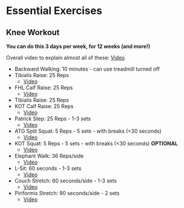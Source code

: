# Essential Exercises

## Knee Workout

**You can do this 3 days per week, for 12 weeks (and more!)**

Overall video to explain almost all of these: [Video](https://www.youtube.com/watch?v=UzczU-Ihu0w)

- Backward Walking: 10 minutes - can use treadmill turned off
- Tibialis Raise: 25 Reps
  - [Video](https://www.youtube.com/watch?v=DylhG4x8F1U)
- FHL Calf Raise: 25 Reps
  - [Video](https://www.youtube.com/watch?v=PX-8ExAl13k)
- Tibialis Raise: 25 Reps
- KOT Calf Raise: 25 Reps
  - [Video](https://www.youtube.com/watch?v=tqW9O5QmRzc)
- Patrick Step: 25 Reps - 1-3 sets
  - [Video](https://www.youtube.com/watch?v=jAbO12BipQU)
- ATG Split Squat: 5 Reps - 5 sets - with breaks (<30 seconds)
  - [Video](https://www.youtube.com/watch?v=Vb4Pn-zsFGc)
- KOT Squat: 5 Reps - 5 sets - with breaks (<30 seconds) **OPTIONAL**
  - [Video](https://www.youtube.com/watch?v=T5Uj3xvZCz0)
- Elephant Walk: 36 Reps/side
  - [Video](https://www.youtube.com/watch?v=qqMi-hJjMBk)
- L-Sit: 60 seconds - 1-3 sets
  - [Video](https://www.youtube.com/watch?v=nusni3Mawr8)
- Couch Stretch: 60 seconds/side - 1-3 sets
  - [Video](https://www.youtube.com/watch?v=ezjeJfiYlTs)
- Piriformis Stretch: 90 seconds/side - 2 sets
  - [Video](https://www.youtube.com/watch?v=DT8sMwLmcLc)

